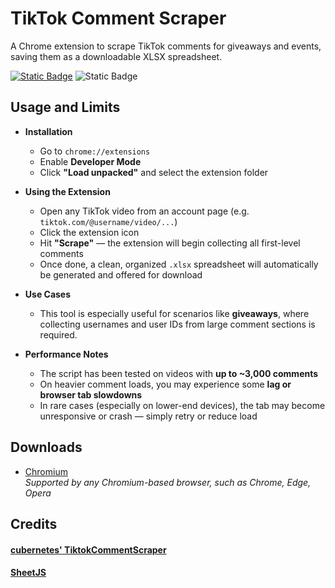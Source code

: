 # TikTok Comment Scraper
A Chrome extension to scrape TikTok comments for giveaways and events, saving them as a downloadable XLSX spreadsheet.    
</p>

[![Static Badge](https://img.shields.io/badge/chromium-1.0-blue?logo=GoogleChrome)](https://github.com/Wanja01YT/tiktok-scraper/releases/download/1.0/tiktok-scraper-1.0-chromium.zip)
![Static Badge](https://img.shields.io/badge/license-MIT-lightgrey)

## Usage and Limits
- **Installation**

   * Go to `chrome://extensions`
   * Enable **Developer Mode**
   * Click **"Load unpacked"** and select the extension folder

- **Using the Extension**

   * Open any TikTok video from an account page (e.g. `tiktok.com/@username/video/...`)
   * Click the extension icon
   * Hit **"Scrape"** — the extension will begin collecting all first-level comments
   * Once done, a clean, organized `.xlsx` spreadsheet will automatically be generated and offered for download

- **Use Cases**
  * This tool is especially useful for scenarios like **giveaways**, where collecting usernames and user IDs from large comment sections is required.

- **Performance Notes**
  * The script has been tested on videos with **up to \~3,000 comments**
  * On heavier comment loads, you may experience some **lag or browser tab slowdowns**
  * In rare cases (especially on lower-end devices), the tab may become unresponsive or crash — simply retry or reduce load
  
## Downloads
- [Chromium](https://github.com/Wanja01YT/tiktok-scraper/releases/download/1.0/tiktok-scraper-1.0-chromium.zip) <br> _Supported by any Chromium-based browser, such as Chrome, Edge, Opera_

## Credits
#### [cubernetes' TiktokCommentScraper](https://github.com/cubernetes/TikTokCommentScraper)
#### [SheetJS](https://git.sheetjs.com/sheetjs/sheetjs)
